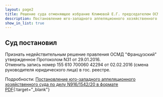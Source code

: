 ```yaml
---
layout: page2
title: Решение суда отменяющее избрание Климовой Е.Г. председателем ОСМД
description: Постановление юго-западного аппеляционного хозяйственного суда по делу N916/1542/20
show_in_list: true
---
```


## Суд постановил
Признать недействительным решение правления ОСМД "Французский" утвержденное Протоколом N31 от 29.01.2016.<br>
Отменить запись номер 155 610 700060 42294 от 02.02.2016 (смена руководителя юридического лица) в гос. реестре.

Подробности: [Постановление юго-западного аппеляционного хозяйственного суда по делу N916/1542/20 в формате PDF](/docs/2021-02-22-postanova-suda.pdf){:target="_blank"}



